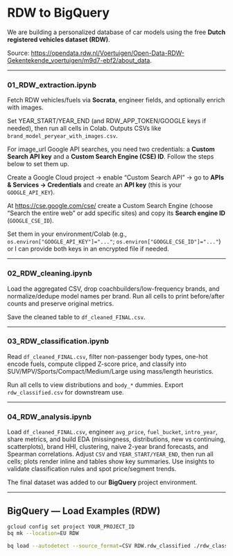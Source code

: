 # RDW to BigQuery

We are building a personalized database of car models using the free **Dutch registered vehicles dataset (RDW)**. 

Source: https://opendata.rdw.nl/Voertuigen/Open-Data-RDW-Gekentekende_voertuigen/m9d7-ebf2/about_data.

---

### 01_RDW_extraction.ipynb
Fetch RDW vehicles/fuels via **Socrata**, engineer fields, and optionally enrich with images. 

Set YEAR_START/YEAR_END (and RDW_APP_TOKEN/GOOGLE keys if needed), then run all cells in Colab. Outputs CSVs like `brand_model_peryear_with_images.csv`.

For image_url Google API searches, you need two credentials: a **Custom Search API key** and a **Custom Search Engine (CSE) ID**. Follow the steps below to set them up.

Create a Google Cloud project → enable “Custom Search API” → go to **APIs & Services → Credentials** and create an **API key** (this is your `GOOGLE_API_KEY`). 

At https://cse.google.com/cse/ create a Custom Search Engine (choose “Search the entire web” or add specific sites) and copy its **Search engine ID** (`GOOGLE_CSE_ID`).  

Set them in your environment/Colab (e.g., `os.environ["GOOGLE_API_KEY"]="..."`; `os.environ["GOOGLE_CSE_ID"]="..."`) or I can provide both keys in an encrypted file if needed.

---
                                                                                                                   
### 02_RDW_cleaning.ipynb
Load the aggregated CSV, drop coachbuilders/low-frequency brands, and normalize/dedupe model names per brand. Run all cells to print before/after counts and preserve original metrics. 

Save the cleaned table to `df_cleaned_FINAL.csv`.

---

### 03_RDW_classification.ipynb
Read `df_cleaned_FINAL.csv`, filter non-passenger body types, one-hot encode fuels, compute clipped Z-score price, and classify into SUV/MPV/Sports/Compact/Medium/Large using mass/length heuristics. 

Run all cells to view distributions and `body_*` dummies. Export `rdw_classified.csv` for downstream use.

---

### 04_RDW_analysis.ipynb
Load `df_cleaned_FINAL.csv`, engineer `avg_price`, `fuel_bucket`, `intro_year`, share metrics, and build EDA (missingness, distributions, new vs continuing, scatterplots), brand HHI, clustering, naive 2-year brand forecasts, and Spearman correlations. Adjust `CSV` and `YEAR_START/YEAR_END`, then run all cells; plots render inline and tables show key summaries. Use insights to validate classification rules and spot price/segment trends.

The final dataset was added to our **BigQuery** project environment.

---

## BigQuery — Load Examples (RDW)

```bash
gcloud config set project YOUR_PROJECT_ID
bq mk --location=EU RDW

bq load --autodetect --source_format=CSV RDW.rdw_classified ./rdw_classified.csv


